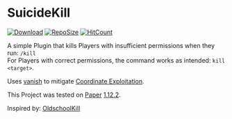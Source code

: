 # SuicideKill
[![Download](https://img.shields.io/github/downloads/blockparole/SuicideKill/latest/total.svg?label=download%20latest&style=popout-square)](https://github.com/blockparole/SuicideKill/releases/latest)
[![RepoSize](https://img.shields.io/github/languages/code-size/blockparole/SuicideKill.svg?label=repo%20size&style=popout-square)](https://github.com/blockparole/SuicideKill)
[![HitCount](http://hits.dwyl.com/blockparole/SuicideKill.svg)](https://github.com/blockparole/SuicideKill)

A simple Plugin that kills Players with insufficient permissions when they run: `/kill`  
For Players with correct permissions, the command works as intended: `kill <target>`.

Uses [vanish](https://hub.spigotmc.org/javadocs/spigot/org/bukkit/entity/Player.html#hidePlayer-org.bukkit.plugin.Plugin-org.bukkit.entity.Player-) to mitigate [Coordinate Exploitation](https://2b2t.miraheze.org/wiki/Coordinate_Exploits#Debug_Exploit/).

This Project was tested on [Paper](https://papermc.io/) [1.12.2](https://papermc.io/api/v1/paper/1.12.2/1618).

Inspired by: [OldschoolKill](https://www.spigotmc.org/resources/oldschoolkill.4047/)
